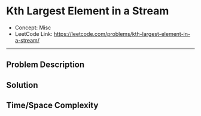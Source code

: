 # Kth Largest Element in a Stream

- Concept: Misc
- LeetCode Link: https://leetcode.com/problems/kth-largest-element-in-a-stream/

---

## Problem Description

## Solution

## Time/Space Complexity

